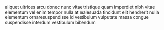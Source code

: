 aliquet ultrices arcu donec nunc vitae tristique quam imperdiet nibh vitae
elementum vel enim tempor nulla at malesuada tincidunt elit hendrerit nulla
elementum ornaresuspendisse id vestibulum vulputate massa congue suspendisse
interdum vestibulum bibendum